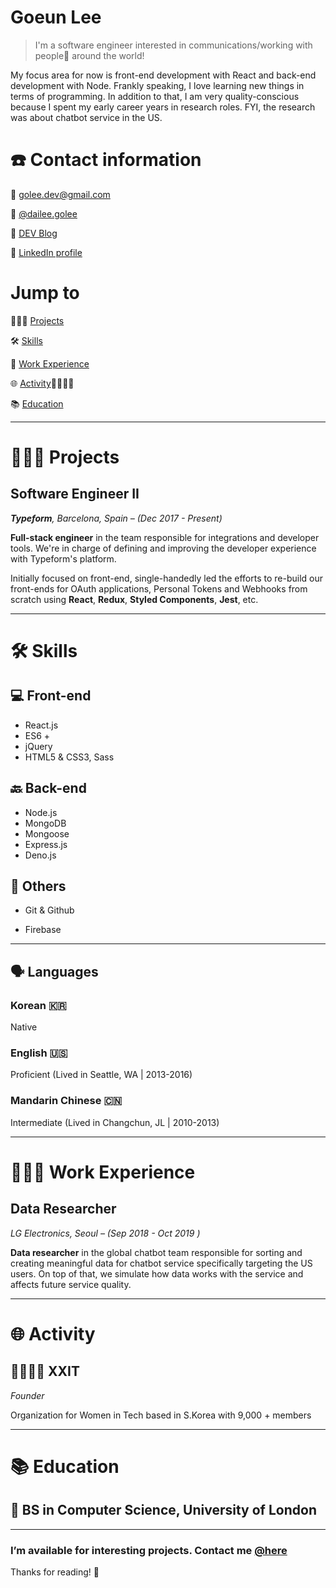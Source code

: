 # Goeun Lee

> I'm a software engineer interested in communications/working with people💁 around the world!

My focus area for now is front-end development with React and back-end development with Node. Frankly speaking, I love learning new things in terms of programming. In addition to that, I am very quality-conscious because I spent my early career years in research roles. FYI, the research was about chatbot service in the US.



# ☎️ Contact information

📧 [golee.dev@gmail.com](mailto:golee.dev@gmail.com)

🤳 [@dailee.golee](https://instagram.com/dailee.golee)

📝 [DEV Blog](https://goleedev.netlify.app)

🔗 [LinkedIn profile](https://www.linkedin.com/in/goleedev/)



# Jump to

👩🏻‍💻 [Projects](https://www.notion.so/Goeun-Lee-ec4f8ae8c84b46b5a8f2e1322ede3374#ab29cf8a847849108a188da63bf30326)

🛠 [Skills](https://www.notion.so/Goeun-Lee-ec4f8ae8c84b46b5a8f2e1322ede3374#fdd6a9f16ef448ee9eec9083e43e7f87)

📁 [Work Experience](https://www.notion.so/Goeun-Lee-ec4f8ae8c84b46b5a8f2e1322ede3374#56933ebd3587466e9362b19dbb67e9bc)

🌐 [Activity](https://www.notion.so/Goeun-Lee-ec4f8ae8c84b46b5a8f2e1322ede3374#b6bcf665f3c44ada910ea9fbefeb6f25)👩‍👩‍👧‍👧

📚 [Education](https://www.notion.so/Goeun-Lee-ec4f8ae8c84b46b5a8f2e1322ede3374#2657224ead6c4577a2766df0c4f32d62)



---



# **👩🏻‍💻** Projects

## **Software Engineer II**

***Typeform**, Barcelona, Spain – (Dec 2017 - Present)*

**Full-stack engineer** in the team responsible for integrations and developer tools. We're in charge of defining and improving the developer experience with Typeform's platform.

Initially focused on front-end, single-handedly led the efforts to re-build our front-ends for OAuth applications, Personal Tokens and Webhooks from scratch using **React**, **Redux**, **Styled Components**, **Jest**, etc.



---



# 🛠 Skills

## 💻 Front-end

- React.js
- ES6 +
- jQuery
- HTML5 & CSS3, Sass

## 🔙 Back-end

- Node.js
- MongoDB
- Mongoose
- Express.js
- Deno.js

## 👏 Others

- Git & Github

- Firebase

  

---

## 🗣 Languages

### Korean 🇰🇷

Native

### English 🇺🇸

Proficient (Lived in Seattle, WA | 2013-2016)

### Mandarin Chinese 🇨🇳

Intermediate (Lived in Changchun, JL | 2010-2013)



---



# **👩🏻‍💻** Work Experience

## **Data Researcher**

*LG Electronics, Seoul – (Sep 2018 - Oct 2019 )*

**Data researcher** in the global chatbot team responsible for sorting and creating meaningful data for chatbot service specifically targeting the US users. On top of that, we simulate how data works with the service and affects future service quality.



---



# 🌐 Activity

## 👩‍👩‍👧‍👧 XXIT

*Founder*

Organization for Women in Tech based in S.Korea with 9,000 + members 



---



# 📚 Education

## 👾 BS in Computer Science, University of London



---



### I’m available for interesting projects. Contact me [@here](https://www.notion.so/Goeun-Lee-ec4f8ae8c84b46b5a8f2e1322ede3374#315f48b564574059bf49aa06b2e89ed3)

Thanks for reading! 👋